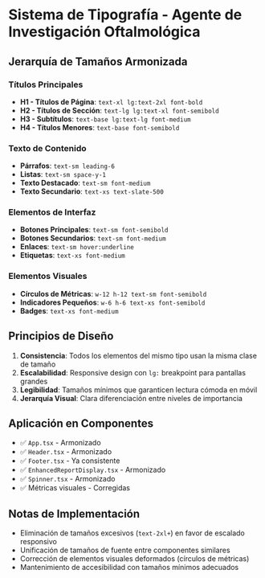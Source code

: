 # Sistema de Tipografía - Agente de Investigación Oftalmológica

## Jerarquía de Tamaños Armonizada

### Títulos Principales
- **H1 - Títulos de Página**: `text-xl lg:text-2xl font-bold`
- **H2 - Títulos de Sección**: `text-lg lg:text-xl font-semibold`
- **H3 - Subtítulos**: `text-base lg:text-lg font-medium`
- **H4 - Títulos Menores**: `text-base font-semibold`

### Texto de Contenido
- **Párrafos**: `text-sm leading-6`
- **Listas**: `text-sm space-y-1`
- **Texto Destacado**: `text-sm font-medium`
- **Texto Secundario**: `text-xs text-slate-500`

### Elementos de Interfaz
- **Botones Principales**: `text-sm font-semibold`
- **Botones Secundarios**: `text-sm font-medium`
- **Enlaces**: `text-sm hover:underline`
- **Etiquetas**: `text-xs font-medium`

### Elementos Visuales
- **Círculos de Métricas**: `w-12 h-12 text-sm font-semibold`
- **Indicadores Pequeños**: `w-6 h-6 text-xs font-semibold`
- **Badges**: `text-xs font-medium`

## Principios de Diseño

1. **Consistencia**: Todos los elementos del mismo tipo usan la misma clase de tamaño
2. **Escalabilidad**: Responsive design con `lg:` breakpoint para pantallas grandes
3. **Legibilidad**: Tamaños mínimos que garanticen lectura cómoda en móvil
4. **Jerarquía Visual**: Clara diferenciación entre niveles de importancia

## Aplicación en Componentes

- ✅ `App.tsx` - Armonizado
- ✅ `Header.tsx` - Armonizado
- ✅ `Footer.tsx` - Ya consistente
- ✅ `EnhancedReportDisplay.tsx` - Armonizado
- ✅ `Spinner.tsx` - Armonizado
- ✅ Métricas visuales - Corregidas

## Notas de Implementación

- Eliminación de tamaños excesivos (`text-2xl+`) en favor de escalado responsivo
- Unificación de tamaños de fuente entre componentes similares  
- Corrección de elementos visuales deformados (círculos de métricas)
- Mantenimiento de accesibilidad con tamaños mínimos adecuados